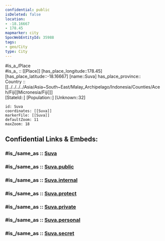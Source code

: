 ```yaml
---
confidential: public
isDeleted: false
location:
- -18.16667
- 178.45
mapmarker: city
SpocWebEntityId: 35988
tags:
- geo/City
type: City
---
```


#is_a_/Place  
#is_a_ :: [[Place]] 
[has_place_longitude::178.45] 
[has_place_latitude::-18.16667] 
[name::Suva] 
has_place_province::  
Country ::[[../../../../Asia/Asia~South~East/Malay_Archipelago/Indonesia/Counties/Aceh/Fiji]]Micronesia/Fiji]]]  
[StateId::] 
[Population::] 
[Unknown::32] 


```leaflet
id: Suva
coordinates: [[Suva]] 
markerFile: [[Suva]] 
defaultZoom: 11 
maxZoom: 18
```


## Confidential Links & Embeds: 

### #is_/same_as :: [Suva](/_Standards/Earth/Continent/Australasia/Melanesia/Fiji/Divisions~Fiji/Fiji~Central/counties~Central/Rewa/Suva.md) 

### #is_/same_as :: [Suva.public](/_public/Earth/Continent/Australasia/Melanesia/Fiji/Divisions~Fiji/Fiji~Central/counties~Central/Rewa/Suva.public.md) 

### #is_/same_as :: [Suva.internal](/_internal/Earth/Continent/Australasia/Melanesia/Fiji/Divisions~Fiji/Fiji~Central/counties~Central/Rewa/Suva.internal.md) 

### #is_/same_as :: [Suva.protect](/_protect/Earth/Continent/Australasia/Melanesia/Fiji/Divisions~Fiji/Fiji~Central/counties~Central/Rewa/Suva.protect.md) 

### #is_/same_as :: [Suva.private](/_private/Earth/Continent/Australasia/Melanesia/Fiji/Divisions~Fiji/Fiji~Central/counties~Central/Rewa/Suva.private.md) 

### #is_/same_as :: [Suva.personal](/_personal/Earth/Continent/Australasia/Melanesia/Fiji/Divisions~Fiji/Fiji~Central/counties~Central/Rewa/Suva.personal.md) 

### #is_/same_as :: [Suva.secret](/_secret/Earth/Continent/Australasia/Melanesia/Fiji/Divisions~Fiji/Fiji~Central/counties~Central/Rewa/Suva.secret.md)

